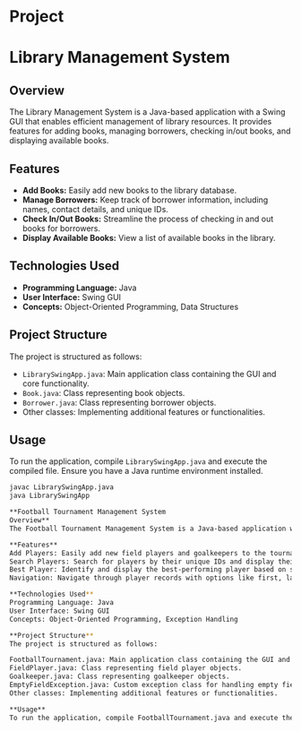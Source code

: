 # Project
# Library Management System

## Overview

The Library Management System is a Java-based application with a Swing GUI that enables efficient management of library resources. It provides features for adding books, managing borrowers, checking in/out books, and displaying available books.

## Features

- **Add Books:** Easily add new books to the library database.
- **Manage Borrowers:** Keep track of borrower information, including names, contact details, and unique IDs.
- **Check In/Out Books:** Streamline the process of checking in and out books for borrowers.
- **Display Available Books:** View a list of available books in the library.

## Technologies Used

- **Programming Language:** Java
- **User Interface:** Swing GUI
- **Concepts:** Object-Oriented Programming, Data Structures

## Project Structure

The project is structured as follows:

- `LibrarySwingApp.java`: Main application class containing the GUI and core functionality.
- `Book.java`: Class representing book objects.
- `Borrower.java`: Class representing borrower objects.
- Other classes: Implementing additional features or functionalities.

## Usage

To run the application, compile `LibrarySwingApp.java` and execute the compiled file. Ensure you have a Java runtime environment installed.

```bash
javac LibrarySwingApp.java
java LibrarySwingApp

**Football Tournament Management System
Overview**
The Football Tournament Management System is a Java-based application with a Swing GUI that facilitates the efficient management of football tournament data. It allows users to add information about field players and goalkeepers, search for players, find the best-performing player, and navigate through player records.

**Features**
Add Players: Easily add new field players and goalkeepers to the tournament database.
Search Players: Search for players by their unique IDs and display their information.
Best Player: Identify and display the best-performing player based on specific criteria.
Navigation: Navigate through player records with options like first, last, next, and previous.

**Technologies Used**
Programming Language: Java
User Interface: Swing GUI
Concepts: Object-Oriented Programming, Exception Handling

**Project Structure**
The project is structured as follows:

FootballTournament.java: Main application class containing the GUI and core functionality.
FieldPlayer.java: Class representing field player objects.
Goalkeeper.java: Class representing goalkeeper objects.
EmptyFieldException.java: Custom exception class for handling empty fields.
Other classes: Implementing additional features or functionalities.

**Usage**
To run the application, compile FootballTournament.java and execute the compiled file. Ensure you have a Java runtime environment installed.
